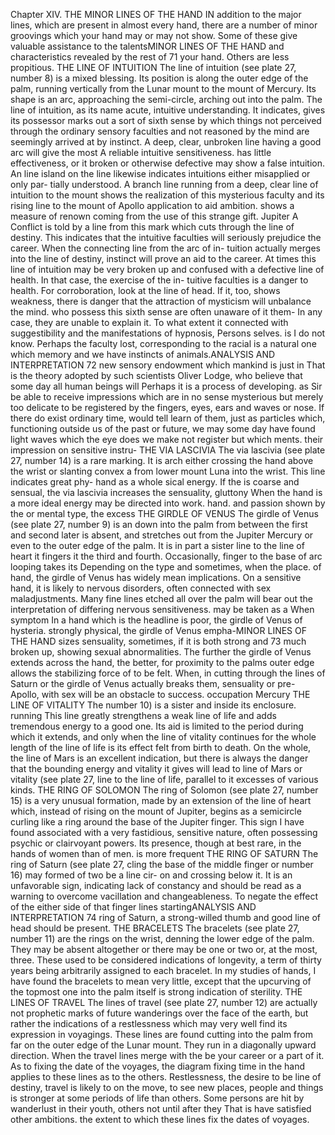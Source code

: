 
Chapter XIV.
THE MINOR LINES OF THE HAND
IN addition to the major lines, which are present in almost every
hand, there are a number of minor groovings which your hand may
or may not show. Some of these give valuable assistance to the talentsMINOR LINES OF THE HAND
and
characteristics revealed
by the
rest of
71
your hand. Others are
less
propitious.
THE LINE OF INTUITION
The
line of intuition (see plate 27,
number
8) is a
mixed
blessing.
Its position is along the outer
edge of the palm, running vertically
from the Lunar mount to the mount of Mercury. Its shape is an arc,
approaching the semi-circle, arching out into the palm.
The
line of intuition, as its
name
acute, intuitive understanding. It
indicates, gives its possessor
marks out a
sort of sixth sense by
which things not perceived through the ordinary sensory faculties
and not reasoned by the mind are seemingly arrived at by instinct.
A deep, clear, unbroken line having a good arc will give the most
A
reliable intuitive sensitiveness.
has
little effectiveness,
or
it
broken or otherwise defective
may show
a false intuition.
An
line
island
on
the line likewise indicates intuitions either misapplied or only par-
tially understood.
A
branch
line
running from a deep, clear line of intuition to the
mount shows
the realization of this mysterious faculty and its
rising line to the mount of Apollo
application to aid ambition.
shows a measure of renown coming from the use of this strange gift.
Jupiter
A
Conflict
is
told
by a
line
from
this
mark which
cuts through the line
of destiny. This indicates that the intuitive faculties will seriously
prejudice the career. When the connecting line from the arc of in-
tuition actually
merges into the
line of destiny, instinct will
prove
an aid to the career.
At times this line of
intuition may be very broken up and confused
with a defective line of health. In that case, the exercise of the in-
tuitive faculties is a danger to health. For corroboration, look at the
line of head. If
it,
too,
shows weakness, there
is
danger that the
attraction of mysticism will unbalance the mind.
who possess this sixth sense are often unaware of it them-
In any case, they are unable to explain it. To what extent it
connected with suggestibility and the manifestations of hypnosis,
Persons
selves.
is
I
do not know. Perhaps the faculty
lost,
corresponding to the racial
is
a natural one which
memory and
we have
instincts of animals.ANALYSIS AND INTERPRETATION
72
new sensory endowment which mankind is just in
That is the theory adopted by such scientists
Oliver Lodge, who believe that some day all human beings will
Perhaps
it
is
a
process of developing.
as Sir
be able to receive impressions which are in no sense mysterious but
merely too delicate to be registered by the fingers, eyes, ears and
waves or
nose. If there do exist
ordinary time, would
tell
learn of them, just as
particles which, functioning outside
us of the past or future, we may some day
have found light waves which the eye does
we
make
not register but which
ments.
their impression
on sensitive
instru-
THE VIA LASCIVIA
The via lascivia (see plate 27, number 14) is a rare marking. It is
arch either crossing the hand above the wrist or slanting
convex
a
from lower mount Luna into the wrist. This line indicates great phy-
hand as a whole
sical energy. If the
is
coarse and sensual, the via
lascivia increases the sensuality, gluttony
When the hand is a more ideal
energy may be directed into work.
hand.
and passion shown by the
or mental type, the excess
THE GIRDLE OF VENUS
The girdle of Venus (see plate 27, number 9) is an
down into the palm from between the first and second
later
is
absent,
and
stretches out from the Jupiter
Mercury or even to the outer edge of the palm.
It is in part a sister line to the line of heart
it
fingers
it
the third and fourth. Occasionally,
finger to the base of
arc looping
takes
its
Depending on the type
and sometimes, when the
place.
of hand, the girdle of
Venus has widely
mean
implications. On a sensitive hand, it is likely to
nervous disorders, often connected with sex maladjustments. Many
fine lines etched all over the palm will bear out the interpretation of
differing
nervous sensitiveness.
may
be taken as a
When
symptom
In a hand which
is
the headline
is
poor, the girdle of
Venus
of hysteria.
strongly physical, the girdle of
Venus empha-MINOR LINES OF THE HAND
sizes sensuality,
sometimes,
if it is
both strong and
73
much broken
up,
showing sexual abnormalities.
The further the girdle of Venus extends across the hand, the better,
for proximity to the palms outer edge allows the stabilizing force of
to be felt. When, in cutting through the lines of Saturn or
the
girdle of Venus actually breaks them, sensuality or pre-
Apollo,
with
sex will be an obstacle to success.
occupation
Mercury
THE LINE OF VITALITY
The
number 10) is a sister
and
inside its enclosure.
running
This line greatly strengthens a weak line of life and adds tremendous
energy to a good one. Its aid is limited to the period during which it
extends, and only when the line of vitality continues for the whole
length of the line of life is its effect felt from birth to death. On the
whole, the line of Mars is an excellent indication, but there is always
the danger that the bounding energy and vitality it gives will lead to
line of
Mars
or vitality (see plate 27,
line to the line of life,
parallel to
it
excesses of various kinds.
THE RING OF SOLOMON
The ring of Solomon (see plate 27, number 15) is a very unusual
formation, made by an extension of the line of heart which, instead
of rising on the mount of Jupiter, begins as a semicircle curling like
a ring around the base of the Jupiter finger. This sign I have found
associated with a very fastidious, sensitive nature, often possessing
psychic or clairvoyant powers. Its presence, though at best rare,
in the hands of women than of men.
is
more frequent
THE RING OF SATURN
The
ring of Saturn (see plate 27,
cling the base of the middle finger or
number
16)
may
formed of two
be a
line cir-
on
and crossing below it. It is an unfavorable
sign, indicating lack of constancy and should be read as a warning to
overcome vacillation and changeableness. To negate the effect of the
either side of that finger
lines startingANALYSIS AND INTERPRETATION
74
ring of Saturn, a strong-willed
thumb and good
line of
head should be
present.
THE BRACELETS
The
bracelets (see plate 27,
number
11) are the rings on the wrist,
denning the lower edge of the palm. They may be absent altogether
or there may be one or two or, at the most, three. These used to be
considered indications of longevity, a term of thirty years being
arbitrarily assigned to each bracelet. In
my
studies of hands, I have
found the bracelets to mean very little, except that the upcurving of
the topmost one into the palm itself is strong indication of sterility.
THE LINES OF TRAVEL
The lines of travel (see plate 27, number 12) are actually not
prophetic marks of future wanderings over the face of the earth, but
rather the indications of a restlessness which may very well find its
expression in voyagings. These lines are found cutting into the palm
from far on the outer edge of the Lunar mount. They run in a
diagonally upward direction.
When
the travel lines merge with the
be your career or a part of it. As to
fixing the date of the voyages, the diagram fixing time in the hand
applies to these lines as to the others. Restlessness, the desire to be
line of destiny, travel is likely to
on the move, to see new places, people and things is stronger at some
periods of life than others. Some persons are hit by wanderlust in
their youth, others not until after they
That
is
have
satisfied other ambitions.
the extent to which these lines fix the dates of voyages.


